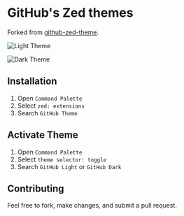 # GitHub's Zed themes

Forked from [github-zed-theme](https://github.com/PyaeSoneAungRgn/github-zed-theme).

![Light Theme](./art/light.png)

![Dark Theme](./art/dark.png)

## Installation

1. Open `Command Palette`
2. Select `zed: extensions`
3. Search `GitHub Theme`

## Activate Theme

1. Open `Command Palette`
2. Select `theme selector: toggle`
3. Search `GitHub Light` or `GitHub Dark`

## Contributing

Feel free to fork, make changes, and submit a pull request.
